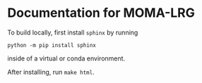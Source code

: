 # Documentation for MOMA-LRG

To build locally, first install `sphinx` by running
```
python -m pip install sphinx
```
inside of a virtual or conda environment.

After installing, run `make html`.